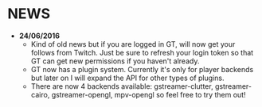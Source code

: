 # NEWS

* __24/06/2016__
    * Kind of old news but if you are logged in GT, will now get your follows from Twitch. Just be sure to refresh your login token so that GT can get new permissions if you haven't already.
    * GT now has a plugin system. Currently it's only for player backends but later on I will expand the API for other types of plugins.
    * There are now 4 backends available: gstreamer-clutter, gstreamer-cairo, gstreamer-opengl, mpv-opengl so feel free to try them out!
